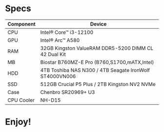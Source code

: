 # Specs

| Component | Device |
| --- | --- |
| CPU | Intel® Core™ i3-12100 |
| GPU | Intel® Arc™ A580 |
| RAM | 32GB Kingston ValueRAM DDR5-5200 DIMM CL 42 Dual Kit |
| MB | Biostar B760MZ-E Pro (B760,S1700,mATX,Intel) |
| HDD | 4TB Toshiba NAS N300 / 4TB Seagate IronWolf ST4000VN006 |
| SSD | 512GB Crucial P5 Plus / 2TB Kingston NV2 NVMe |
| Case | Chenbro SR20969+ U3 |
| CPU Cooler | NH-D15 |

# Enjoy!
